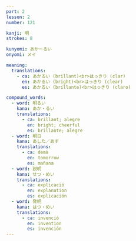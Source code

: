 ```yaml
---
part: 2
lesson: 2
number: 121

kanji: 明
strokes: 8

kunyomi: あかーるい
onyomi: メイ

meaning:
  translations:
    - ca: あかるい (brillant)<br>はっきり (clar)
      en: あかるい (bright)<br>はっきり (clear)
      es: あかるい (brillante)<br>はっきり (claro)

compound_words:
  - word: 明るい
    kana: あか・るい
    translations:
      - ca: brillant; alegre
        en: bright; cheerful
        es: brillante; alegre
  - word: 明日
    kana: あした／あす
    translations:
      - ca: demà
        en: tomorrow
        es: mañana
  - word: 説明
    kana: せつ・めい
    translations:
      - ca: explicació
        en: explanation
        es: explicación
  - word: 発明
    kana: はつ・めい
    translations:
      - ca: invenció
        en: invention
        es: invención
---
```

